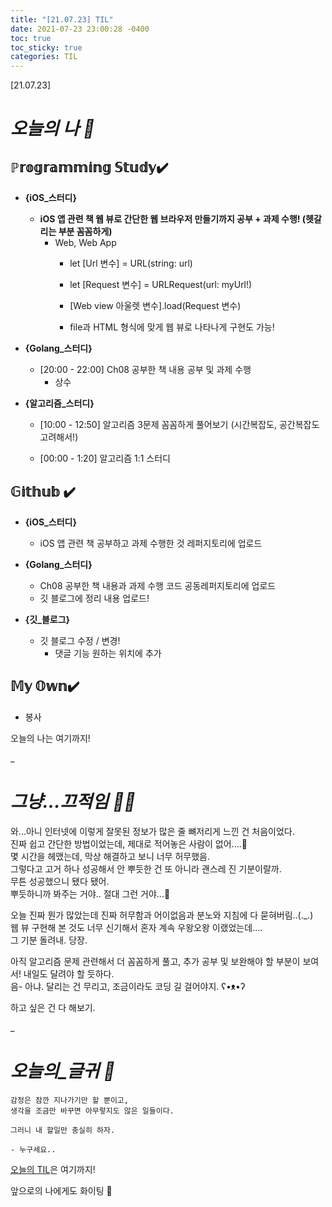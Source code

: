 ```yaml
---
title: "[21.07.23] TIL"
date: 2021-07-23 23:00:28 -0400
toc: true
toc_sticky: true
categories: TIL
---
```


[21.07.23]

# *오늘의 나 🙌*

## ℙ𝕣𝕠𝕘𝕣𝕒𝕞𝕞𝕚𝕟𝕘 𝕊𝕥𝕦𝕕𝕪✔️   

- **{iOS_스터디}**

	* **iOS 앱 관련 책 웹 뷰로 간단한 웹 브라우저 만들기까지 공부 + 과제 수행! (헷갈리는 부분 꼼꼼하게)**
		* Web, Web App
			- let [Url 변수] = URL(string: url)

			- let [Request 변수] = URLRequest(url: myUrl!)
			
			- [Web view 아울렛 변수].load(Request 변수)
			
			- file과 HTML 형식에 맞게 웹 뷰로 나타나게 구현도 가능! 

- **{Golang_스터디}**

	* [20:00 - 22:00] Ch08 공부한 책 내용 공부 및 과제 수행
		- 상수

- **{알고리즘_스터디}**
	* [10:00 - 12:50] 알고리즘 3문제 꼼꼼하게 풀어보기 (시간복잡도, 공간복잡도 고려해서!)	
	
	* [00:00 - 1:20] 알고리즘 1:1 스터디 

## 𝔾𝕚𝕥𝕙𝕦𝕓 ✔️

- **{iOS_스터디}**

	* iOS 앱 관련 책 공부하고 과제 수행한 것 레퍼지토리에 업로드

- **{Golang_스터디}**

	* Ch08 공부한 책 내용과 과제 수행 코드 공동레퍼지토리에 업로드
	* 깃 블로그에 정리 내용 업로드!

- **{깃_블로그}**

	* 깃 블로그 수정 / 변경!
		- 댓글 기능 원하는 위치에 추가


## 𝕄𝕪 𝕆𝕨𝕟✔️ 
- 봉사


오늘의 나는 여기까지! 
    
_
  
# *그냥...끄적임 ✍🏻*

와...아니 인터넷에 이렇게 잘못된 정보가 많은 줄 뼈저리게 느낀 건 처음이었다.    
진짜 쉽고 간단한 방법이었는데, 제대로 적어놓은 사람이 없어....🤬     
몇 시간을 헤맸는데, 막상 해결하고 보니 너무 허무했음.        
그렇다고 고거 하나 성공해서 안 뿌듯한 건 또 아니라 괜스레 진 기분이랄까.   
무튼 성공했으니 됐다 됐어.  
뿌듯하니까 봐주는 거야.. 절대 그런 거야...🤫 

오늘 진짜 뭔가 많았는데 진짜 허무함과 어이없음과 분노와 지침에 다 묻혀버림..(._.)   
웹 뷰 구현해 본 것도 너무 신기해서 혼자 계속 우왕오왕 이랬었는데....   
그 기분 돌려내. 당장.   

아직 알고리즘 문제 관련해서 더 꼼꼼하게 풀고, 추가 공부 및 보완해야 할 부분이 보여서! 내일도 달려야 할 듯하다.     
음- 아냐. 달리는 건 무리고, 조금이라도 코딩 길 걸어야지. ʕ•ᴥ•ʔ     

하고 싶은 건 다 해보기. 

_


# *오늘의_글귀 📜*

	감정은 잠깐 지나가기만 할 뿐이고,  
	생각을 조금만 바꾸면 아무렇지도 않은 일들이다.   
	
	그러니 내 할일만 충실히 하자.
	
	- 누구세요..

<div class="notice--primary" markdown="1">
<u>오늘의 TIL</u>은 여기까지!     
      
앞으로의 나에게도 화이팅 🌸 
</div>  
